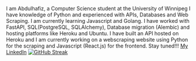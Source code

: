 I am Abdulhafiz, a Computer Science student at the University of Winnipeg 
I have knowledge of Python and experienced with APIs, Databases and Web Scraping. I am currently learning Javascript and Golang.
I have worked with FastAPI, SQL(PostgreSQL, SQLAlchemy), Database migration (Alembic) and hosting platforms like Heroku and Ubuntu. I have built an API hosted on Heroku and I am currently working on
a webscraping website using Python for the scraping and Javascript (React.js) for the frontend. Stay tuned!!!
[My LinkedIn](https://www.linkedin.com/in/haaffiiizzz)
[![GitHub Streak](https://streak-stats.demolab.com?user=haaffiiizzz&theme=highcontrast&hide_border=false)](https://git.io/streak-stats)
